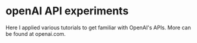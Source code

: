 # openAI API experiments

Here I applied various tutorials to get familiar with OpenAI's APIs. More can be found at openai.com.
